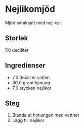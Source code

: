 # Nejlikomjöd
Mjöd smaksatt med nejlikor.

## Storlek
7.0 deciliter 

## Ingredienser
- 7.0 deciliter vatten
- 50.0 gram honung
- 7.0 stycken nejlikor

## Steg
1. Blanda ut honungen med vattnet
2. Lägg till nejlikor
